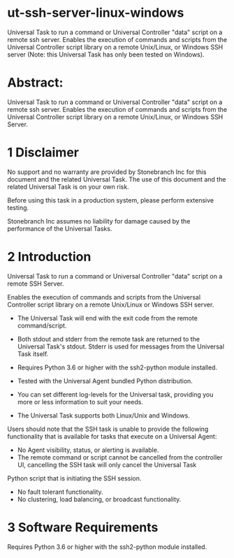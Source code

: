 # ut-ssh-server-linux-windows
Universal Task to run a command or Universal Controller "data" script on a remote ssh server. Enables the execution of commands and scripts from the Universal Controller script library on a remote Unix/Linux, or Windows SSH server (Note: this Universal Task has only been tested on Windows).

# Abstract: 
Universal Task to run a command or Universal Controller "data" script on a remote ssh server. Enables the execution of commands and scripts from the Universal Controller script library on a remote Unix/Linux, or Windows SSH Server.
 
 
# 1	Disclaimer
No support and no warranty are provided by Stonebranch Inc for this document and the related Universal Task. The use of this document and
the related Universal Task is on your own risk.

Before using this task in a production system, please perform extensive testing.

Stonebranch Inc assumes no liability for damage caused by the performance of the Universal Tasks.

# 2	Introduction
Universal Task to run a command or Universal Controller "data" script on a remote SSH Server.

Enables the execution of commands and scripts from the Universal Controller script library on a remote Unix/Linux or Windows SSH server.
  - The Universal Task will end with the exit code from the remote command/script.
  - Both stdout and stderr from the remote task are returned to the Universal Task's stdout. Stderr is used for messages from the
Universal Task itself.

  - Requires Python 3.6 or higher with the ssh2-python module installed.
  - Tested with the Universal Agent bundled Python distribution.
  - You can set different log-levels for the Universal task, providing you more or less information to suit your needs.
  - The Universal Task supports both Linux/Unix and Windows.

Users should note that the SSH task is unable to provide the following functionality that is available for tasks that execute on a
Universal Agent:
  - No Agent visibility, status, or alerting is available.
  - The remote command or script cannot be cancelled from the controller UI, cancelling the SSH task will only cancel the Universal Task

Python script that is initiating the SSH session.
  - No fault tolerant functionality.
  - No clustering, load balancing, or broadcast functionality.

# 3	Software Requirements
Requires Python 3.6 or higher with the ssh2-python module installed.
